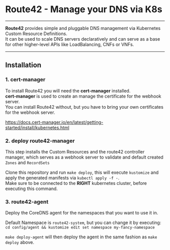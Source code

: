 # Route42 - Manage your DNS via K8s

---

**Route42** provides simple and pluggable DNS management via Kubernetes Custom Resource Definitions.  
It can be used to scale DNS servers declaratively and can serve as a base for other higher-level APIs like LoadBalancing, CNFs or VNFs.

---

## Installation

### 1. cert-manager

To install Route42 you will need the **cert-manager** installed.  
  **cert-manager** is used to create an manage the certificate for the webhook server.  
You can install Route42 without, but you have to bring your own certificates for the webhook server.

https://docs.cert-manager.io/en/latest/getting-started/install/kubernetes.html

### 2. deploy route42-manager

This step installs the Custom Resources and the route42 controller manager, which serves as a webhook server to validate and default created `Zones` and `RecordSets`

Clone this repository and run `make deploy`, this will execute `kustomize` and apply the generated manifests via `kubectl apply -f -`.  
  Make sure to be connected to the **RIGHT** kubernetes cluster, before executing this command.

### 3. route42-agent

Deploy the CoreDNS agent for the namespaces that you want to use it in.

Default Namespace is `route42-system`, but you can change it by executing:  
`cd config/agent && kustomize edit set namespace my-fancy-namespace`

`make deploy-agent` will then deploy the agent in the same fashion as `make deploy` above.
